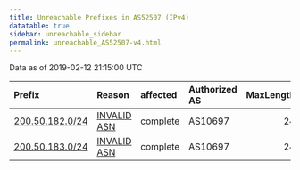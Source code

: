 ```yaml
---
title: Unreachable Prefixes in AS52507 (IPv4)
datatable: true
sidebar: unreachable_sidebar
permalink: unreachable_AS52507-v4.html
---
```


Data as of 2019-02-12 21:15:00 UTC


<div class="datatable-begin"></div>

| Prefix                                                   | Reason                                                                                                 | affected   | Authorized AS   |   MaxLength | Anchor                                         |   unreachable /24s |
|:---------------------------------------------------------|:-------------------------------------------------------------------------------------------------------|:-----------|:----------------|------------:|:-----------------------------------------------|-------------------:|
| [200.50.182.0/24](https://stat.ripe.net/200.50.182.0/24) | [INVALID ASN](https://rpki-validator.ripe.net/announcement-preview?asn=AS52507&prefix=200.50.182.0/24) | complete   | AS10697         |          24 | [LACNIC](unreachable_LACNIC_RPKI_Root-v4.html) |                  1 |
| [200.50.183.0/24](https://stat.ripe.net/200.50.183.0/24) | [INVALID ASN](https://rpki-validator.ripe.net/announcement-preview?asn=AS52507&prefix=200.50.183.0/24) | complete   | AS10697         |          24 | [LACNIC](unreachable_LACNIC_RPKI_Root-v4.html) |                  1 |

<div class="datatable-end"></div>